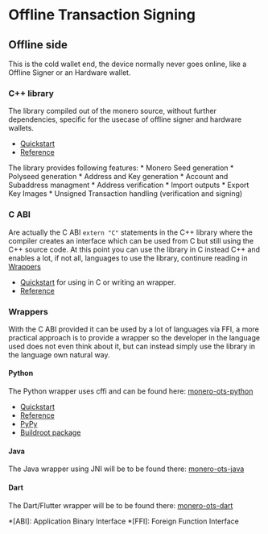 # Offline Transaction Signing

## Offline side
This is the cold wallet end, the device normally never goes online, like a Offline Signer or
an Hardware wallet.

### C++ library
The library compiled out of the monero source, without further dependencies, specific for the
usecase of offline signer and hardware wallets.

* [Quickstart](quickstart.md)
* [Reference](reference/)

The library provides following features:
    * Monero Seed generation
    * Polyseed generation
    * Address and Key generation
    * Account and Subaddress managment
    * Address verification
    * Import outputs
    * Export Key Images
    * Unsigned Transaction handling (verification and signing)

### C ABI
Are actually the C ABI `extern "C"` statements in the C++ library where the compiler creates an interface which can be used from C but still using the C++ source code. At this point you can use the library in C instead C++ and enables a lot, if not all, languages to use the library, continure reading in [Wrappers](#Wrappers)

* [Quickstart](c/quickstart.md) for using in C or writing an wrapper.
* [Reference](c/reference/)

### Wrappers
With the C ABI provided it can be used by a lot of languages via FFI, a more practical approach is to provide a wrapper so the developer in the language used does not even think about it, but can instead simply use the library in the language own natural way.

#### Python
The Python wrapper uses cffi and can be found here: [monero-ots-python](https://github.com/DiosDelRayo/monero-ots-python)

* [Quickstart](python/quickstart.md)
* [Reference](python/reference/)
* [PyPy]()
* [Buildroot package]()

#### Java
The Java wrapper using JNI will be to be found there: [monero-ots-java](https://github.com/DiosDelRayo/monero-ots-java)

#### Dart
The Dart/Flutter wrapper will be to be found there: [monero-ots-dart](https://github.com/DiosDelRayo/monero-ots-dart)

*[ABI]: Application Binary Interface
*[FFI]: Foreign Function Interface
